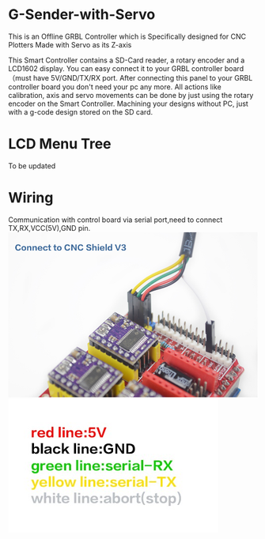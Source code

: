 # G-Sender-with-Servo
This is an Offline GRBL Controller which is Specifically designed for CNC Plotters Made with Servo as its Z-axis

This Smart Controller contains a SD-Card reader, a rotary encoder and a LCD1602 display. You can easy connect it to your GRBL controller board（must have 5V/GND/TX/RX port. After connecting this panel to your GRBL controller board you don't need your pc any more. All actions like calibration, axis and servo movements can be done by just using the rotary encoder on the Smart Controller. Machining your designs without PC, just with a g-code design stored on the SD card.

# LCD Menu Tree  
To be updated

# Wiring
Communication with control board via serial port,need to connect TX,RX,VCC(5V),GND pin.  
![image](https://github.com/LEKN-TECH/G-Sender/blob/master/images/wiring1.jpg)  
![image](https://github.com/LEKN-TECH/G-Sender/blob/master/images/wiring2.jpg)  
